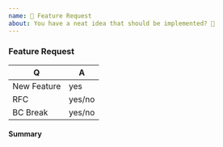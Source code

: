 ```yaml
---
name: 🎉 Feature Request
about: You have a neat idea that should be implemented? 🎩
---
```


### Feature Request

<!-- Please fill in the relevant information below to help triaging your issue. -->

|    Q        |   A
|------------ | ------
| New Feature | yes
| RFC         | yes/no
| BC Break    | yes/no

#### Summary

<!-- Provide a summary of the feature you would like to see implemented. -->

